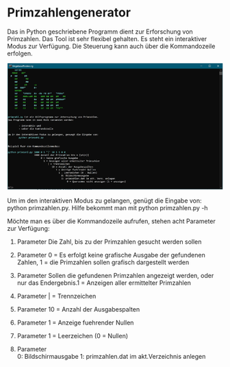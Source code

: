 # Primzahlengenerator
Das in Python geschriebene Programm dient zur Erforschung von Primzahlen. Das Tool ist sehr flexibel gehalten. Es steht ein interaktiver Modus zur Verfügung. Die Steuerung kann auch über die Kommandozeile erfolgen.

![Mit dem Parameter "-h" bekommt man Hilfe angezeigt](https://github.com/pittermann/Primzahlengenerator/blob/master/primzahlen_help.jpg)

Um im den interaktiven Modus zu gelangen, genügt die Eingabe von: python primzahlen.py.
Hilfe bekommt man mit python primzahlen.py -h


Möchte man es über die Kommandozeile aufrufen, stehen acht Parameter zur Verfügung:
1. Parameter
Die Zahl, bis zu der Primzahlen gesucht werden sollen

2. Parameter
	0 = Es erfolgt keine grafische Ausgabe der gefundenen Zahlen, 
	1 = die Primzahlen sollen grafisch dargestellt werden

3. Parameter
Sollen die gefundenen Primzahlen angezeigt werden, oder nur das Endergebnis.1 = Anzeigen aller ermittelter Primzahlen

4. Parameter
| = Trennzeichen

5. Parameter
10 = Anzahl der Ausgabespalten

6. Parameter
1 = Anzeige fuehrender Nullen

7. Parameter
1 = Leerzeichen (0 = Nullen)
                                       
8. Parameter																			 
0: Bildschirmausgabe
1: primzahlen.dat im akt.Verzeichnis anlegen


